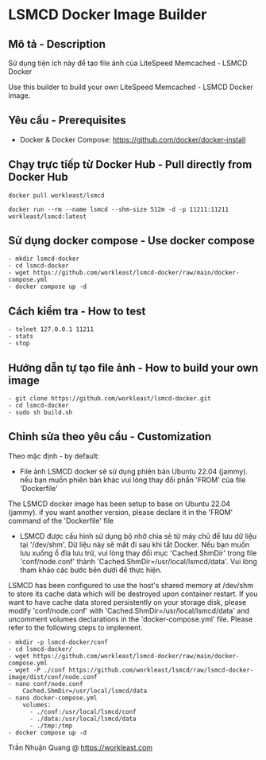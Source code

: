 LSMCD Docker Image Builder
=======  
Mô tả - Description
--------
Sử dụng tiện ích này để tạo file ảnh của LiteSpeed Memcached - LSMCD Docker

Use this builder to build your own LiteSpeed Memcached - LSMCD Docker image.

Yêu cầu - Prerequisites
--------
- Docker & Docker Compose: https://github.com/docker/docker-install

Chạy trực tiếp từ Docker Hub - Pull directly from Docker Hub
--------
```
docker pull workleast/lsmcd
```
```
docker run --rm --name lsmcd --shm-size 512m -d -p 11211:11211 workleast/lsmcd:latest
```
## Sử dụng docker compose - Use docker compose
```
- mkdir lsmcd-docker
- cd lsmcd-docker
- wget https://github.com/workleast/lsmcd-docker/raw/main/docker-compose.yml
- docker compose up -d
```

Cách kiểm tra - How to test
--------
```
- telnet 127.0.0.1 11211
- stats
- stop
```

Hướng dẫn tự tạo file ảnh - How to build your own image
--------
```
- git clone https://github.com/workleast/lsmcd-docker.git
- cd lsmcd-docker
- sudo sh build.sh
```

Chỉnh sửa theo yêu cầu - Customization
--------
Theo mặc định - by default:
- File ảnh LSMCD docker sẽ sử dụng phiên bản Ubuntu 22.04 (jammy). nếu bạn muốn phiên bản khác vui lòng thay đổi phần 'FROM' của file 'Dockerfile'

The LSMCD docker image has been setup to base on Ubuntu 22.04 (jammy). if you want another version, please declare it in the 'FROM' command of the 'Dockerfile' file

- LSMCD được cấu hình sử dụng bộ nhở chia sẻ từ máy chủ để lưu dữ liệu tại '/dev/shm'. Dữ liệu này sẽ mất đi sau khi tắt Docker. Nếu bạn muốn lưu xuống ổ đĩa lưu trữ, vui lòng thay đổi mục 'Cached.ShmDir' trong file 'conf/node.conf' thành 'Cached.ShmDir=/usr/local/lsmcd/data'. Vui lòng tham khảo các bước bên dưới để thực hiện. 

LSMCD has been configured to use the host's shared memory at /dev/shm to store its cache data which will be destroyed upon container restart. If you want to have cache data stored persistently on your storage disk, please modify 'conf/node.conf' with 'Cached.ShmDir=/usr/local/lsmcd/data' and uncomment volumes declarations in the 'docker-compose.yml' file. Please refer to the following steps to implement.
```
- mkdir -p lsmcd-docker/conf
- cd lsmcd-docker/
- wget https://github.com/workleast/lsmcd-docker/raw/main/docker-compose.yml
- wget -P ./conf https://github.com/workleast/lsmcd/raw/lsmcd-docker-image/dist/conf/node.conf
- nano conf/node.conf
    Cached.ShmDir=/usr/local/lsmcd/data
- nano docker-compose.yml
    volumes:
      - ./conf:/usr/local/lsmcd/conf
      - ./data:/usr/local/lsmcd/data
      - ./tmp:/tmp
- docker compose up -d
```
Trần Nhuận Quang @ https://workleast.com
